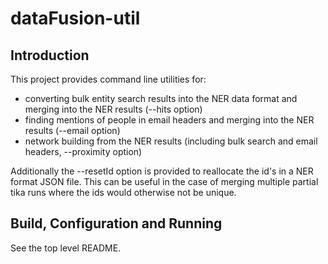 # dataFusion-util

## Introduction

This project provides command line utilities for:
- converting bulk entity search results into the NER data format and merging into the NER results (--hits option)
- finding mentions of people in email headers and merging into the NER results (--email option)
- network building from the NER results (including bulk search and email headers, --proximity option)

Additionally the --resetId option is provided to reallocate the id's in a NER format JSON file. This can be useful in the case of merging multiple partial tika runs where the ids would otherwise not be unique. 

## Build, Configuration and Running

See the top level README.
